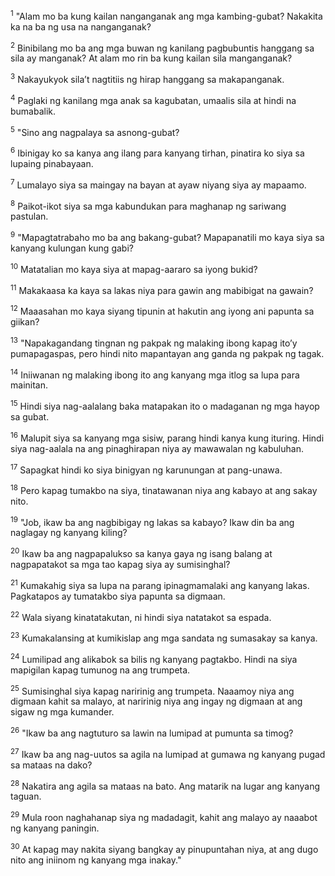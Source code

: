 <sup>1</sup>
"Alam mo ba kung kailan nanganganak ang mga kambing-gubat? Nakakita ka na ba ng usa na nanganganak? 

<sup>2</sup>
Binibilang mo ba ang mga buwan ng kanilang pagbubuntis hanggang sa sila ay manganak? At alam mo rin ba kung kailan sila manganganak? 

<sup>3</sup>
Nakayukyok silaʼt nagtitiis ng hirap hanggang sa makapanganak. 

<sup>4</sup>
Paglaki ng kanilang mga anak sa kagubatan, umaalis sila at hindi na bumabalik. 

<sup>5</sup>
"Sino ang nagpalaya sa asnong-gubat? 

<sup>6</sup>
Ibinigay ko sa kanya ang ilang para kanyang tirhan, pinatira ko siya sa lupaing pinabayaan. 

<sup>7</sup>
Lumalayo siya sa maingay na bayan at ayaw niyang siya ay mapaamo. 

<sup>8</sup>
Paikot-ikot siya sa mga kabundukan para maghanap ng sariwang pastulan. 

<sup>9</sup>
"Mapagtatrabaho mo ba ang bakang-gubat? Mapapanatili mo kaya siya sa kanyang kulungan kung gabi? 

<sup>10</sup>
Matatalian mo kaya siya at mapag-aararo sa iyong bukid? 

<sup>11</sup>
Makakaasa ka kaya sa lakas niya para gawin ang mabibigat na gawain? 

<sup>12</sup>
Maaasahan mo kaya siyang tipunin at hakutin ang iyong ani papunta sa giikan? 

<sup>13</sup>
"Napakagandang tingnan ng pakpak ng malaking ibong kapag itoʼy pumapagaspas, pero hindi nito mapantayan ang ganda ng pakpak ng tagak. 

<sup>14</sup>
Iniiwanan ng malaking ibong ito ang kanyang mga itlog sa lupa para mainitan. 

<sup>15</sup>
Hindi siya nag-aalalang baka matapakan ito o madaganan ng mga hayop sa gubat. 

<sup>16</sup>
Malupit siya sa kanyang mga sisiw, parang hindi kanya kung ituring. Hindi siya nag-aalala na ang pinaghirapan niya ay mawawalan ng kabuluhan. 

<sup>17</sup>
Sapagkat hindi ko siya binigyan ng karunungan at pang-unawa. 

<sup>18</sup>
Pero kapag tumakbo na siya, tinatawanan niya ang kabayo at ang sakay nito. 

<sup>19</sup>
"Job, ikaw ba ang nagbibigay ng lakas sa kabayo? Ikaw din ba ang naglagay ng kanyang kiling? 

<sup>20</sup>
Ikaw ba ang nagpapalukso sa kanya gaya ng isang balang at nagpapatakot sa mga tao kapag siya ay sumisinghal? 

<sup>21</sup>
Kumakahig siya sa lupa na parang ipinagmamalaki ang kanyang lakas. Pagkatapos ay tumatakbo siya papunta sa digmaan. 

<sup>22</sup>
Wala siyang kinatatakutan, ni hindi siya natatakot sa espada. 

<sup>23</sup>
Kumakalansing at kumikislap ang mga sandata ng sumasakay sa kanya. 

<sup>24</sup>
Lumilipad ang alikabok sa bilis ng kanyang pagtakbo. Hindi na siya mapigilan kapag tumunog na ang trumpeta. 

<sup>25</sup>
Sumisinghal siya kapag naririnig ang trumpeta. Naaamoy niya ang digmaan kahit sa malayo, at naririnig niya ang ingay ng digmaan at ang sigaw ng mga kumander. 

<sup>26</sup>
"Ikaw ba ang nagtuturo sa lawin na lumipad at pumunta sa timog? 

<sup>27</sup>
Ikaw ba ang nag-uutos sa agila na lumipad at gumawa ng kanyang pugad sa mataas na dako? 

<sup>28</sup>
Nakatira ang agila sa mataas na bato. Ang matarik na lugar ang kanyang taguan. 

<sup>29</sup>
Mula roon naghahanap siya ng madadagit, kahit ang malayo ay naaabot ng kanyang paningin. 

<sup>30</sup>
At kapag may nakita siyang bangkay ay pinupuntahan niya, at ang dugo nito ang iniinom ng kanyang mga inakay."